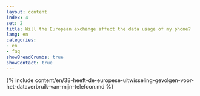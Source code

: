 ```yaml
---
layout: content
index: 4
set: 2
title: Will the European exchange affect the data usage of my phone?
lang: en
categories:
- en
- faq
showBreadCrumbs: true
showContact: true
---
```

{% include content/en/38-heeft-de-europese-uitwisseling-gevolgen-voor-het-dataverbruik-van-mijn-telefoon.md %}
